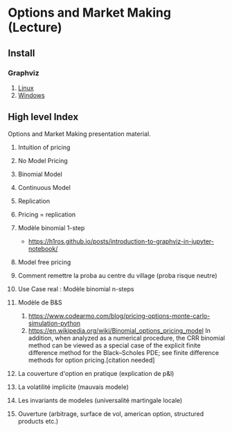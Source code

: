 # Options and Market Making (Lecture)

## Install

### Graphviz

1. [Linux](https://www.graphviz.org/download/#linux)
2. [Windows](https://www.graphviz.org/download/#windows)


## High level Index

Options and Market Making presentation material.

1. Intuition of pricing
2. No Model Pricing
3. Binomial Model
4. Continuous Model
5. Replication



2. Pricing = replication
3. Modèle binomial 1-step
    * https://h1ros.github.io/posts/introduction-to-graphviz-in-jupyter-notebook/
4. Model free pricing
4. Comment remettre la proba au centre du village (proba risque neutre)
4. Use Case real : Modèle binomial n-steps
5. Modèle de B&S
    1. https://www.codearmo.com/blog/pricing-options-monte-carlo-simulation-python
    2. https://en.wikipedia.org/wiki/Binomial_options_pricing_model
        In addition, when analyzed as a numerical procedure, the CRR binomial method can be viewed as a special case of the explicit finite difference method for the Black–Scholes PDE; see finite difference methods for option pricing.[citation needed]
6. La couverture d'option en pratique (explication de p&l)
7. La volatilité implicite (mauvais modele)
8. Les invariants de modeles (universalité martingale locale)
8. Ouverture (arbitrage, surface de vol, american option, structured products etc.)

